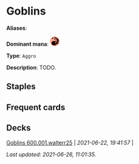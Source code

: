 # Goblins

**Aliases**: 

**Dominant mana**: <img src="../resources/images/mana/R.png" width="25"/>

**Type**: `Aggro`

**Description**: TODO.

## **Staples**



## **Frequent cards**



## **Decks**

[Goblins 600.001.walterr25](https://deckstats.net/decks/181430/2120608-goblins-600-001-walterr25) | *2021-06-22, 19:41:57* |   


*Last updated: 2021-06-26, 11:01:35.*
